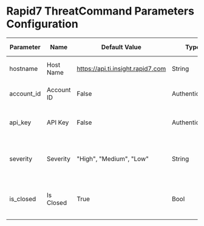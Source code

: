 # Rapid7 ThreatCommand Parameters Configuration
Parameter                           | Name | Default Value | Type | Required (True/False) | Description
---                                 | --- | --- | --- |--- |---
hostname                            | Host Name | https://api.ti.insight.rapid7.com | String | True | IP or URL for the instance.
account_id                          | Account ID | False | Authentication | True | Threat Command account ID.
api_key                             | API Key | False | Authentication | True | Threat Command API key for QRadar.
severity                            | Severity | "High", "Medium", "Low" | String | False | you can specify the alert severity to pull.
is_closed                           | Is Closed | True | Bool | False | Change to folse for ignoring closed alerts.
